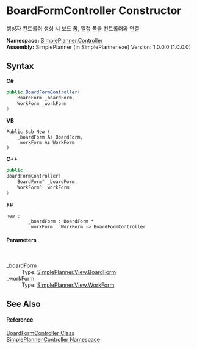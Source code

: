 # BoardFormController Constructor 
 

생성자 컨트롤러 생성 시 보드 폼, 일정 폼을 컨트롤러와 연결

**Namespace:**&nbsp;<a href="01d1c102-1b5b-fcaa-2bc2-68487aa1825b">SimplePlanner.Controller</a><br />**Assembly:**&nbsp;SimplePlanner (in SimplePlanner.exe) Version: 1.0.0.0 (1.0.0.0)

## Syntax

**C#**<br />
``` C#
public BoardFormController(
	BoardForm _boardForm,
	WorkForm _workForm
)
```

**VB**<br />
``` VB
Public Sub New ( 
	_boardForm As BoardForm,
	_workForm As WorkForm
)
```

**C++**<br />
``` C++
public:
BoardFormController(
	BoardForm^ _boardForm, 
	WorkForm^ _workForm
)
```

**F#**<br />
``` F#
new : 
        _boardForm : BoardForm * 
        _workForm : WorkForm -> BoardFormController
```


#### Parameters
&nbsp;<dl><dt>_boardForm</dt><dd>Type: <a href="2598ddfb-2bdf-db1b-81e6-4716d956b3d2">SimplePlanner.View.BoardForm</a><br /></dd><dt>_workForm</dt><dd>Type: <a href="99370517-bbfe-8044-271f-5a7e7143b919">SimplePlanner.View.WorkForm</a><br /></dd></dl>

## See Also


#### Reference
<a href="c26305b8-c25d-4ff7-18c3-6b6c9ac767f3">BoardFormController Class</a><br /><a href="01d1c102-1b5b-fcaa-2bc2-68487aa1825b">SimplePlanner.Controller Namespace</a><br />